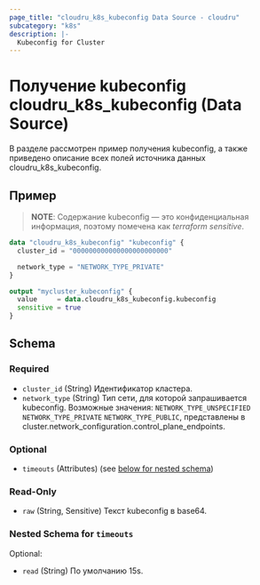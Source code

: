 ```yaml
---
page_title: "cloudru_k8s_kubeconfig Data Source - cloudru"
subcategory: "k8s"
description: |-
  Kubeconfig for Cluster
---
```


# Получение kubeconfig cloudru_k8s_kubeconfig (Data Source)

В разделе рассмотрен пример получения kubeconfig, а также приведено описание всех полей источника данных cloudru_k8s_kubeconfig.

## Пример

> **NOTE**: Содержание kubeconfig — это конфиденциальная информация, поэтому помечена как *terraform sensitive*.

```terraform
data "cloudru_k8s_kubeconfig" "kubeconfig" {
  cluster_id = "000000000000000000000000"

  network_type = "NETWORK_TYPE_PRIVATE"
}

output "mycluster_kubeconfig" {
  value     = data.cloudru_k8s_kubeconfig.kubeconfig
  sensitive = true
}
```

<!-- schema generated by tfplugindocs -->
## Schema

### Required

- `cluster_id` (String) Идентификатор кластера.
- `network_type` (String) Тип сети, для которой запрашивается kubeconfig. Возможные значения: `NETWORK_TYPE_UNSPECIFIED` `NETWORK_TYPE_PRIVATE` `NETWORK_TYPE_PUBLIC`, представлены в cluster.network_configuration.control_plane_endpoints.

### Optional

- `timeouts` (Attributes) (see [below for nested schema](#nestedatt--timeouts))

### Read-Only

- `raw` (String, Sensitive) Текст kubeconfig в base64.

<a id="nestedatt--timeouts"></a>
### Nested Schema for `timeouts`

Optional:

- `read` (String) По умолчанию 15s.
